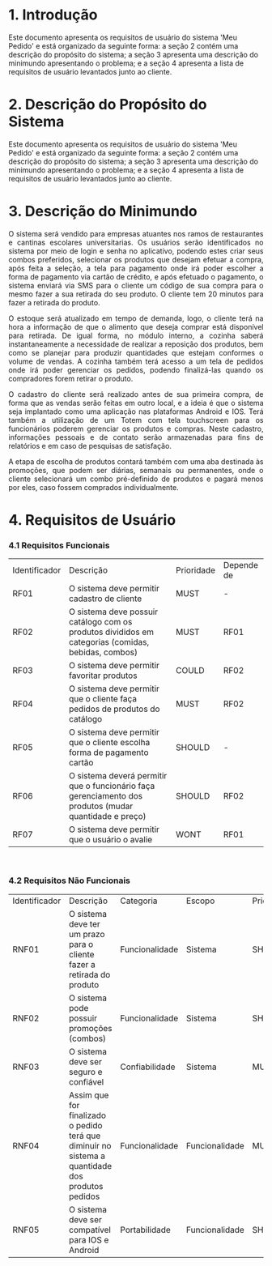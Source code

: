 <h1>1. Introdução</h1>
Este documento apresenta os requisitos de usuário do sistema 'Meu Pedido' e está organizado da seguinte forma: a seção 2 contém uma descrição do propósito do sistema; a seção 3 apresenta uma descrição do minimundo apresentando o problema; e a seção 4 apresenta a lista de requisitos de usuário levantados junto ao cliente.

<h1>2. Descrição do Propósito do Sistema</h1>
Este documento apresenta os requisitos de usuário do sistema 'Meu Pedido' e está organizado da seguinte forma: a seção 2 contém uma descrição do propósito do sistema; a seção 3 apresenta uma descrição do minimundo apresentando o problema; e a seção 4 apresenta a lista de requisitos de usuário levantados junto ao cliente.

<h1>3. Descrição do Minimundo</h1>

<p align="justify"> O sistema será vendido para empresas atuantes nos ramos de restaurantes e cantinas escolares universitarias. Os usuários serão identificados no sistema por meio de login e senha no aplicativo, podendo estes criar seus combos preferidos, selecionar os produtos que desejam efetuar a compra, após feita a seleção, a tela para pagamento onde irá poder escolher a forma de pagamento via cartão de crédito, e após efetuado o pagamento, o sistema enviará via SMS para o cliente um código de sua compra para o mesmo fazer a sua retirada do seu produto. O cliente tem 20 minutos para fazer a retirada do produto. </p>

<p align="justify"> O estoque será atualizado em tempo de demanda, logo, o cliente terá na hora a informação de que o alimento que deseja comprar está disponível para retirada. De igual forma, no módulo interno, a cozinha saberá instantaneamente a necessidade de realizar a reposição dos produtos, bem como se planejar para produzir quantidades que estejam conformes o volume de vendas. A cozinha também terá acesso a um tela de pedidos onde irá poder gerenciar os pedidos, podendo finalizá-las quando os compradores forem retirar o produto.</p>

<p align="justify"> O cadastro do cliente será realizado antes de sua primeira compra, de forma que as vendas serão feitas em outro local, e a ideia é que o sistema seja implantado como uma aplicação nas plataformas Android e IOS. Terá também a utilização de um Totem com tela touchscreen para os funcionários poderem gerenciar os produtos e compras. Neste cadastro, informações pessoais e de contato serão armazenadas para fins de relatórios e em caso de pesquisas de satisfação.</p>

<p align="justify"> A etapa de escolha de produtos contará também com uma aba destinada às promoções, que podem ser diárias, semanais ou permanentes, onde o cliente selecionará um combo pré-definido de produtos e pagará menos por eles, caso fossem comprados individualmente.</p>

<h1>4. Requisitos de Usuário</h1>

<h3>4.1 Requisitos Funcionais</h3>

<table>
<tr>
  <td>Identificador</td>
  <td>Descrição</td>
  <td>Prioridade</td>
  <td>Depende de</td>
</tr>
<tr>
<td>RF01</td>
<td>O sistema deve permitir cadastro de cliente</td>
<td>MUST</td>
<td>-</td>
</tr>
<tr>
<td>RF02</td>
<td>O sistema deve possuir catálogo com os produtos divididos em categorias (comidas, bebidas, combos)</td>
<td>MUST</td>
<td>RF01</td>
</tr>
<tr>
<td>RF03</td>
<td>O sistema deve permitir favoritar produtos</td>
<td>COULD</td>
<td>RF02</td>
</tr>
<tr>
<td>RF04</td>
<td>O sistema deve permitir que o cliente faça pedidos de produtos do catálogo</td>
<td>MUST</td>
<td>RF02</td>
</tr>
<tr>
<td>RF05</td>
<td>O sistema deve permitir que o cliente escolha forma de pagamento cartão</td>
<td>SHOULD</td>
<td>-</td>
</tr>
<tr>
<td>RF06</td>
<td>O sistema deverá permitir que o funcionário faça gerenciamento dos produtos (mudar quantidade e preço)</td>
<td>SHOULD</td>
<td>RF02</td>
</tr>
<tr>
<td>RF07</td>
<td>O sistema deve permitir que o usuário o avalie</td>
<td>WONT</td>
<td>RF01</td>
  </tr>
</table>
<br>

<h3>4.2 Requisitos Não Funcionais</h3>

<table>
<tr>
  <td>Identificador</td>
  <td>Descrição</td>
  <td>Categoria</td>
  <td>Escopo</td>
  <td>Prioridade</td>
</tr>
<tr>
<td>RNF01</td>
<td>O sistema deve ter um prazo para o cliente fazer a retirada do produto</td>
<td>Funcionalidade</td>
<td>Sistema</td>
<td>SHOULD</td>
</tr>
<tr>
<td>RNF02</td>
<td>O sistema pode possuir promoções (combos)</td>
<td>Funcionalidade</td>
<td>Sistema</td>
<td>SHOULD</td>
</tr>
<tr>
<td>RNF03</td>
<td>O sistema deve ser seguro e confiável</td>
<td>Confiabilidade</td>
<td>Sistema</td>
<td>MUST</td>
</tr>
<tr>
<td>RNF04</td>
<td>Assim que for finalizado o pedido terá que diminuir no sistema a quantidade dos produtos pedidos</td>
<td>Funcionalidade</td>
<td>Funcionalidade</td>
<td>MUST</td>
</tr>
<tr>
<td>RNF05</td>
<td>O sistema deve ser compatível para IOS e Android</td>
<td>Portabilidade</td>
<td>Funcionalidade</td>
<td>SHOULD</td>
</tr>
</table>
